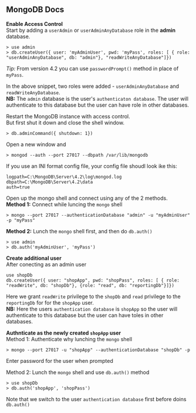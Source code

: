 ## MongoDB Docs  

__Enable Access Control__   
Start by adding a `userAdmin` or `userAdminAnyDatabase` role in the __admin__ database.    

```
> use admin  
> db.createUser({ user: 'myAdminUser', pwd: 'myPass', roles: [ { role: "userAdminAnyDatabase", db: "admin"}, "readWriteAnyDatabase"]})
```  
_Tip:_ From version 4.2 you can use `passwordPrompt()` method in place of `myPass`.    

In the above snippet, two roles were added - `userAdminAnyDatabase` and `readWriteAnyDatabase`.  
__NB:__ The `admin` database is the user's `authenticaton database`. The user will authenticate to this database but the user can have role in other databases.  

Restart the MongoDB instance with access control.   
But first shut it down and close the shell window.  
```
> db.adminCommand({ shutdown: 1})
```
Open a new window and  
```
> mongod --auth --port 27017 --dbpath /var/lib/mongodb
```  
If you use an INI format config file, your config file shoudl look ike this:  
```
logpath=C:\MongoDB\Server\4.2\log\mongod.log
dbpath=C:\MongoDB\Server\4.2\data
auth=true
```

Open up the mongo shell and connect using any of the 2 methods.  
__Method 1:__ Connect while luncing the `mongo` shell  
```
> mongo --port 27017 --authenticationDatabase "admin" -u "myAdminUser" -p "myPass"
```
__Method 2:__ Lunch the `mongo` shell first, and then do `db.auth()`   

```
> use admin
> db.auth('myAdminUser', 'myPass')
```  

__Create additional user__  
After conecting as an admin user  
```  
use shopDb
db.createUser({ user: "shopApp", pwd: "shopPass", roles: [ { role: "readWrite", db: "shopDb"}, {role: "read", db: "reportingDb"}]})
```    
Here we grant `readWrite` privilege to the `shopDb` and `read` privilege to the `reportingDb` for for the `shopApp` user.   
__NB:__ Here the users `authentication database` is `shopApp` so the user will authenticate to this database but the user can have toles in other databases.  

__Authnticate as the newly created `shopApp` user__  
Method 1: Authenticate why lunching the `mongo` shell  
```
> mongo --port 27017 -u "shopApp" --authenticationDatabase "shopDb" -p  
```  
Enter password for the user when prompted  

Method 2: Lunch the `mongo` shell and use `db.auth()` method  
```
> use shopDb
> db.auth('shopApp', 'shopPass')
```  
Note that we switch to the user  `authentication database` first before doins `db.auth()`  
